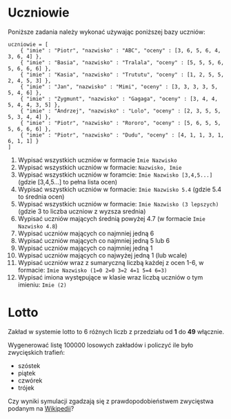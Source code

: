 # Uczniowie

Poniższe zadania należy wykonać używając poniższej bazy uczniów:

```
uczniowie = [
    { "imie" : "Piotr", "nazwisko" : "ABC", "oceny" : [3, 6, 5, 6, 4, 3, 6, 4] },
    { "imie" : "Basia", "nazwisko" : "Tralala", "oceny" : [5, 5, 5, 6, 5, 6, 6, 6] },
    { "imie" : "Kasia", "nazwisko" : "Trututu", "oceny" : [1, 2, 5, 5, 2, 4, 5, 3] },
    { "imie" : "Jan", "nazwisko" : "Mimi", "oceny" : [3, 3, 3, 3, 5, 5, 4, 6] },
    { "imie" : "Zygmunt", "nazwisko" : "Gagaga", "oceny" : [3, 4, 4, 5, 4, 4, 3, 5] },
    { "imie" : "Andrzej", "nazwisko" : "Lolo", "oceny" : [2, 3, 5, 5, 5, 3, 4, 4] },
    { "imie" : "Piotr", "nazwisko" : "Rororo", "oceny" : [5, 6, 5, 5, 5, 6, 6, 6] },
    { "imie" : "Piotr", "nazwisko" : "Dudu", "oceny" : [4, 1, 1, 3, 1, 6, 1, 1] }
]
```

1. Wypisać wszystkich uczniów w formacie `Imie Nazwisko`
2. Wypisać wszystkich uczniów w formacie: `Nazwisko, Imie`
3. Wypisać wszystkich uczniów w foramcie: `Imie Nazwisko [3,4,5...]` (gdzie [3,4,5...] to pełna lista ocen)
4. Wypisać wszystkich uczniów w formacie: `Imie Nazwisko 5.4` (gdzie 5.4 to średnia ocen)
5. Wypisać wszystkich uczniów w formacie: `Imie Nazwisko (3 lepszych)` (gdzie 3 to liczba uczniow z wyzsza srednia)
6. Wypisać uczniów mających średnią powyżej 4.7 (w formacie `Imie Nazwisko 4.8`)
7. Wypisać uczniów mających co najmniej jedną 6
8. Wypisać uczniów mających co najmniej jedną 5 lub 6
9. Wypisać uczniów mających co najmniej jedną 1
10. Wypisać uczniów mających co najwyżej jedną 1 (lub wcale)
11. Wypisać uczniów wraz z sumaryczną liczbą każdej z ocen 1-6, w formacie: `Imie Nazwisko (1=0 2=0 3=2 4=1 5=4 6=3)`
12. Wypisać imiona występujące w klasie wraz liczbą uczniów o tym imieniu: `Imie (2)`

# Lotto

Zakład w systemie lotto to 6 różnych liczb z przedziału od **1** do **49** włącznie.

Wygenerować listę 100000 losowych zakładów i policzyć ile było zwycięskich trafień:
- szóstek
- piątek
- czwórek
- trójek

Czy wyniki symulacji zgadzają się z prawdopodobieństwem zwycięstwa podanym na [Wikipedii](https://pl.wikipedia.org/wiki/Lotto_(gra_liczbowa)#Prawdopodobie%C5%84stwo_trafienia_dok%C5%82adnie_k_liczb)?


